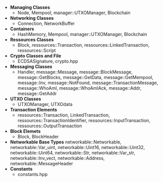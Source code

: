 * **Managing Classes**
	* Node, Mempool, manager::UTXOManager, Blockchain
* **Networking Classes**
	* Connection, NetworkBuffer
* **Containers**
	* HashMemory, Mempool, manager::UTXOManager, Blockchain
* **Ressources Classes**
	* Block, ressources::Transaction, ressources::LinkedTransaction, ressources::Script
* **Crypto Classes and File**
	* ECDSASignature, crypto.hpp
* **Messaging Classes**
	* Handler, message::Message, message::BlockMessage, message::GetBlocks, message::GetData, message::GetMempool, message::Inv, message::NotFound, message::TransactionMessage, message::WhoAmI, message::WhoAmIAck, message::Addr, message::GetAddr
* **UTXO Classes**
	* UTXOManager, UTXOdata
* **Transaction Elements**
	* ressources::Transaction, LinkedTransaction, ressources::TransactionIdentifier, ressources::InputTransaction, ressources::OutputTransaction
* **Block Elemets**
	* Block, BlockHeader
* **Networkable Base Types**
	networkable::Networkable, networkable::Var_uint, networkable::Uint16, networkable::Uint32, networkable::Uint64, networkable::Str, networkable::Var_str, networkable::Inv_vect, networkable::Address, networkable::MessageHeader
* **Constants**
	* constants.hpp
